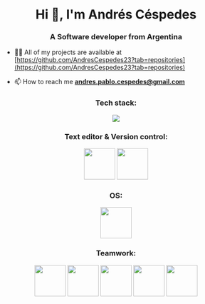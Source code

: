 <h1 align="center">Hi 👋, I'm Andrés Céspedes</h1>
<h3 align="center">A Software developer from Argentina</h3>

- 👨‍💻 All of my projects are available at [https://github.com/AndresCespedes23?tab=repositories](https://github.com/AndresCespedes23?tab=repositories)

- 📫 How to reach me **andres.pablo.cespedes@gmail.com**


<h3 align="center">Tech stack:</h3>

<p align="center"> 
  <img src="https://upload.wikimedia.org/wikipedia/commons/thumb/9/94/MERN-logo.png/640px-MERN-logo.png"> 
</p>

<h3 align="center">Text editor & Version control:</h3> 
<p align="center"> 
  <img src="https://logowik.com/content/uploads/images/visual-studio-code7642.jpg" width="70" height="70">
  <img src="https://pic.clubic.com/v1/images/1506201/raw" width="70" height="70">
</p>

<h3 align="center">OS:</h3> 
<p align="center"> 
  <img src="https://icon-library.com/images/png-to-icon-windows-10/png-to-icon-windows-10-10.jpg" width="70" height="70"> 
</p>

<h3 align="center">Teamwork:</h3> 
<p align="center"> 
  <img src="https://j2logo.com/wp-content/uploads/slack-logo.png" width="70" height="70">
  <img src="https://logodownload.org/wp-content/uploads/2017/11/discord-logo-4-1.png" width="70" height="70">
  <img src="https://cdn.worldvectorlogo.com/logos/zoom-app.svg" width="70" height="70">
  <img src="https://cdn.worldvectorlogo.com/logos/google-meet-icon-2020-.svg" width="70" height="70">
  <img src="https://cdn.worldvectorlogo.com/logos/trello.svg" width="70" height="70">
</p>

